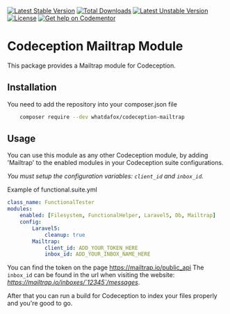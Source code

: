 [![Latest Stable Version](https://img.shields.io/packagist/v/whatdafox/codeception-module.svg)](https://packagist.org/packages/whatdafox/codeception-mailtrap) 
[![Total Downloads](https://img.shields.io/packagist/dt/whatdafox/codeception-mailtrap.svg)](https://packagist.org/packages/whatdafox/codeception-mailtrap) 
[![Latest Unstable Version](https://poser.pugx.org/whatdafox/codeception-mailtrap/v/unstable.svg)](https://img.shields.io/packagist/vpre/whatdafox/codeception-mailtrap.svg) 
[![License](https://img.shields.io/packagist/l/whatdafox/codeception-mailtrap.svg)](https://packagist.org/packages/whatdafox/codeception-mailtrap)
[![Get help on Codementor](https://cdn.codementor.io/badges/get_help_github.svg)](https://www.codementor.io/foxted)

# Codeception Mailtrap Module

This package provides a Mailtrap module for Codeception. 

## Installation

You need to add the repository into your composer.json file

```bash
    composer require --dev whatdafox/codeception-mailtrap
```

## Usage

You can use this module as any other Codeception module, by adding 'Mailtrap' to the enabled modules in your Codeception suite configurations.

*You must setup the configuration variables: `client_id` and `inbox_id`.*

Example of functional.suite.yml

```yml
class_name: FunctionalTester
modules:
    enabled: [Filesystem, FunctionalHelper, Laravel5, Db, Mailtrap]
    config:
        Laravel5:
            cleanup: true
        Mailtrap:
            client_id: ADD_YOUR_TOKEN_HERE
            inbox_id: ADD_YOUR_INBOX_NAME_HERE
 ```     

  You can find the token on the page https://mailtrap.io/public_api
  The `inbox_id` can be found in the url when visiting the website: *https://mailtrap.io/inboxes/`12345`/messages*.
  
  After that you can run a build for Codeception to index your files properly and you're good to go.
